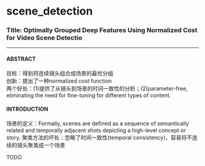 # scene_detection

### Title: Optimally Grouped Deep Features Using Normalized Cost for Video Scene Detectio
---
#### ABSTRACT
目标：得到将连续镜头组合成场景的最优分组<br />
创新：提出了一种normalized cost function<br />
两个好处：(1)提供了从镜头到场景的时间一致性的分析；(2)parameter-free, eliminating the need for fine-tuning for different types of content.
#### INTRODUCTION
场景的定义：Formally, scenes are defined as a sequence of semantically related and temporally adjacent shots depicting a high-level concept or story.
聚类方法的坏处：忽略了时间一致性(temporal consistency)，容易将不连续的镜头聚类成一个场景
>
TODO
>
